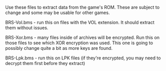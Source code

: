 Use these files to extract data from the game's ROM. These are subject to change and some may be usable for other games.

BRS-Vol.bms - run this on files with the VOL extension. It should extract them without issues.

BRS-Xor.bms - many files inside of archives will be encrypted. Run this on those files to see which XOR encryption was used. This one is going to possibly change quite a bit as more keys are found.

BRS-Lpk.bms - run this on LPK files (if they're encrypted, you may need to decrypt them first before they extract)